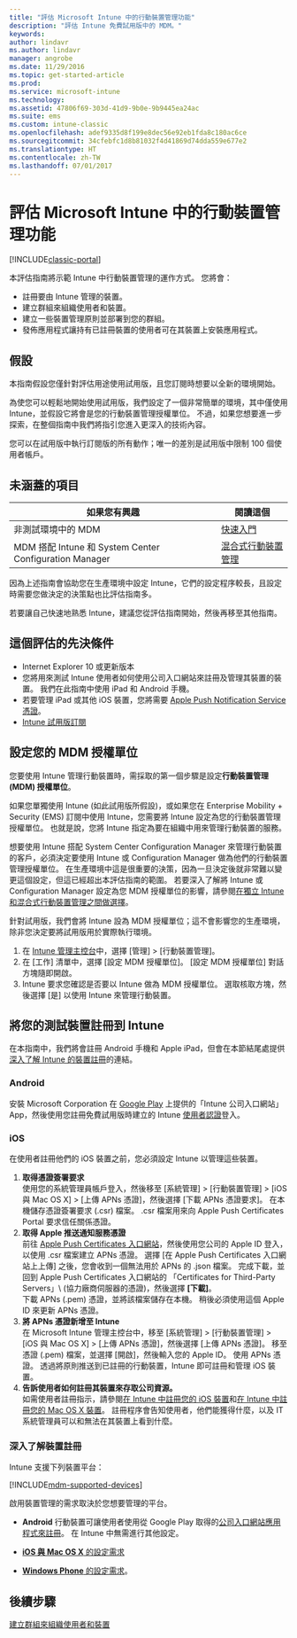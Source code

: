 ```yaml
---
title: "評估 Microsoft Intune 中的行動裝置管理功能"
description: "評估 Intune 免費試用版中的 MDM。"
keywords: 
author: lindavr
ms.author: lindavr
manager: angrobe
ms.date: 11/29/2016
ms.topic: get-started-article
ms.prod: 
ms.service: microsoft-intune
ms.technology: 
ms.assetid: 47806f69-303d-41d9-9b0e-9b9445ea24ac
ms.suite: ems
ms.custom: intune-classic
ms.openlocfilehash: adef9335d8f199e8dec56e92eb1fda8c180ac6ce
ms.sourcegitcommit: 34cfebfc1d8b81032f4d41869d74dda559e677e2
ms.translationtype: HT
ms.contentlocale: zh-TW
ms.lasthandoff: 07/01/2017
---
```

# <a name="evaluate-mobile-device-management-in-microsoft-intune"></a>評估 Microsoft Intune 中的行動裝置管理功能

[!INCLUDE[classic-portal](../includes/classic-portal.md)]

本評估指南將示範 Intune 中行動裝置管理的運作方式。 您將會：
- 註冊要由 Intune 管理的裝置。
- 建立群組來組織使用者和裝置。
- 建立一些裝置管理原則並部署到您的群組。
- 發佈應用程式讓持有已註冊裝置的使用者可在其裝置上安裝應用程式。
<!--- - Monitor the device? View a report of compliant devices?--->
<!--- - Remove the device from management--->

## <a name="assumptions"></a>假設
本指南假設您僅針對評估用途使用試用版，且您訂閱時想要以全新的環境開始。

為使您可以輕鬆地開始使用試用版，我們設定了一個非常簡單的環境，其中僅使用 Intune，並假設它將會是您的行動裝置管理授權單位。 不過，如果您想要進一步探索，在整個指南中我們將指引您進入更深入的技術內容。

您可以在試用版中執行訂閱版的所有動作；唯一的差別是試用版中限制 100 個使用者帳戶。

## <a name="whats-not-covered"></a>未涵蓋的項目
|如果您有興趣 |閱讀這個 |
|------------------------|----------|
|非測試環境中的 MDM | [快速入門](/intune/setup-steps) |
|MDM 搭配 Intune 和 System Center Configuration Manager | [混合式行動裝置管理](https://docs.microsoft.com/sccm/mdm/understand/hybrid-mobile-device-management) |

因為上述指南會協助您在生產環境中設定 Intune，它們的設定程序較長，且設定時需要您做決定的決策點也比評估指南多。

若要讓自己快速地熟悉 Intune，建議您從評估指南開始，然後再移至其他指南。

## <a name="prerequisites-for-this-evaluation"></a>這個評估的先決條件
- Internet Explorer 10 或更新版本
- 您將用來測試 Intune 使用者如何使用公司入口網站來註冊及管理其裝置的裝置。 我們在此指南中使用 iPad 和 Android 手機。
- 若要管理 iPad 或其他 iOS 裝置，您將需要 [Apple Push Notification Service 憑證](/intune-classic/deploy-use/set-up-ios-and-mac-management-with-microsoft-intune)。
- [Intune 試用版訂閱](sign-up-for-30-day-trial-microsoft-intune.md)

## <a name="set-your-mdm-authority"></a>設定您的 MDM 授權單位
您要使用 Intune 管理行動裝置時，需採取的第一個步驟是設定**行動裝置管理 (MDM) 授權單位**。

如果您單獨使用 Intune (如此試用版所假設)，或如果您在 Enterprise Mobility + Security (EMS) 訂閱中使用 Intune，您需要將 Intune 設定為您的行動裝置管理授權單位。 也就是說，您將 Intune 指定為要在組織中用來管理行動裝置的服務。

想要使用 Intune 搭配 System Center Configuration Manager 來管理行動裝置的客戶，必須決定要使用 Intune 或 Configuration Manager 做為他們的行動裝置管理授權單位。 在生產環境中這是很重要的決策，因為一旦決定後就非常難以變更這個設定，但這已經超出本評估指南的範圍。 若要深入了解將 Intune 或 Configuration Manager 設定為您 MDM 授權單位的影響，請參閱[在獨立 Intune 和混合式行動裝置管理之間做選擇](https://docs.microsoft.com/sccm/mdm/understand/choose-between-standalone-intune-and-hybrid-mobile-device-management)。

針對試用版，我們會將 Intune 設為 MDM 授權單位；這不會影響您的生產環境，除非您決定要將試用版用於實際執行環境。

1. 在 [Intune 管理主控台](https://manage.microsoft.com/)中，選擇 [管理] &gt; [行動裝置管理]。
2. 在 [工作] 清單中，選擇 [設定 MDM 授權單位]。 [設定 MDM 授權單位]  對話方塊隨即開啟。
3. Intune 要求您確認是否要以 Intune 做為 MDM 授權單位。 選取核取方塊，然後選擇 [是] 以使用 Intune 來管理行動裝置。

## <a name="enroll-your-test-devices-into-intune"></a>將您的測試裝置註冊到 Intune

在本指南中，我們將會註冊 Android 手機和 Apple iPad，但會在本節結尾處提供[深入了解 Intune 的裝置註冊](#Learn-more-about-device-enrollment)的連結。
### <a name="android"></a>Android
安裝 Microsoft Corporation 在 [Google Play](http://go.microsoft.com/fwlink/p/?LinkId=386612) 上提供的「Intune 公司入口網站」App，然後使用您註冊免費試用版時建立的 Intune [使用者認證](sign-up-for-30-day-trial-microsoft-intune.md#add-users)登入。

### <a name="ios"></a>iOS
在使用者註冊他們的 iOS 裝置之前，您必須設定 Intune 以管理這些裝置。

1. **取得憑證簽署要求**<br/>
使用您的系統管理員帳戶登入，然後移至 [系統管理] > [行動裝置管理] > [iOS 與 Mac OS X] > [上傳 APNs 憑證]，然後選擇 [下載 APNs 憑證要求]。 在本機儲存憑證簽署要求 (.csr) 檔案。 .csr 檔案用來向 Apple Push Certificates Portal 要求信任關係憑證。
2.  **取得 Apple 推送通知服務憑證**<BR/>
前往 [Apple Push Certificates 入口網站](https://idmsa.apple.com/IDMSWebAuth/login?appIdKey=3fbfc9ad8dfedeb78be1d37f6458e72adc3160d1ad5b323a9e5c5eb2f8e7e3e2&rv=2)，然後使用您公司的 Apple ID 登入，以使用 .csr 檔案建立 APNs 憑證。 選擇 [在 Apple Push Certificates 入口網站上上傳] 之後，您會收到一個無法用於 APNs 的 .json 檔案。 完成下載，並回到 Apple Push Certificates 入口網站的 「Certificates for Third-Party Servers」\ (協力廠商伺服器的憑證)，然後選擇 **[下載]**。<br/>
下載 APNs (.pem) 憑證，並將該檔案儲存在本機。 稍後必須使用這個 Apple ID 來更新 APNs 憑證。
3.  **將 APNs 憑證新增至 Intune**<BR/>
在 Microsoft Intune 管理主控台中，移至 [系統管理] > [行動裝置管理] >  [iOS 與 Mac OS X] > [上傳 APNs 憑證]，然後選擇 [上傳 APNs 憑證]。 移至憑證 (.pem) 檔案，並選擇 [開啟]，然後輸入您的 Apple ID。 使用 APNs 憑證。 透過將原則推送到已註冊的行動裝置，Intune 即可註冊和管理 iOS 裝置。
4.  **告訴使用者如何註冊其裝置來存取公司資源。**<br/>
如需使用者註冊指示，請參閱[在 Intune 中註冊您的 iOS 裝置](https://docs.microsoft.com/intune-user-help/enroll-your-device-in-intune-ios)和[在 Intune 中註冊您的 Mac OS X 裝置](https://docs.microsoft.com/intune-user-help/enroll-your-device-in-intune-macos)。 註冊程序會告知使用者，他們能獲得什麼，以及 IT 系統管理員可以和無法在其裝置上看到什麼。


### <a name="learn-more-about-device-enrollment"></a>深入了解裝置註冊

Intune 支援下列裝置平台：

[!INCLUDE[mdm-supported-devices](../includes/mdm-supported-devices.md)]

啟用裝置管理的需求取決於您想要管理的平台。
- **Android** 行動裝置可讓使用者使用從 Google Play 取得的[公司入口網站應用程式來註冊](/intune-classic/deploy-use/set-up-android-management-with-microsoft-intune)。 在 Intune 中無需進行其他設定。
- [**iOS 與 Mac OS X** 的設定需求](/intune-classic/deploy-use/set-up-ios-and-mac-management-with-microsoft-intune)

- [**Windows Phone** 的設定需求](/intune-classic/deploy-use/set-up-windows-phone-8.0-management-with-microsoft-intune)。






## <a name="next-steps"></a>後續步驟
[建立群組來組織使用者和裝置](get-started-with-a-30-day-trial-of-microsoft-intune-step-3.md)
